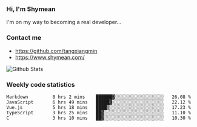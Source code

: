 ### Hi, I'm Shymean

I'm on my way to becoming a real developer...

### Contact me

- <https://github.com/tangxiangmin>
- <https://www.shymean.com/>

![Github Stats](https://github-readme-stats.vercel.app/api?username=tangxiangmin&show_icons=true&theme=dark)


###  Weekly code statistics

<!--START_SECTION:waka-->

```text
Markdown         8 hrs 2 mins    ██████▓░░░░░░░░░░░░░░░░░░   26.08 %
JavaScript       6 hrs 49 mins   █████▓░░░░░░░░░░░░░░░░░░░   22.12 %
Vue.js           5 hrs 18 mins   ████▒░░░░░░░░░░░░░░░░░░░░   17.23 %
TypeScript       3 hrs 25 mins   ██▓░░░░░░░░░░░░░░░░░░░░░░   11.10 %
C                3 hrs 10 mins   ██▓░░░░░░░░░░░░░░░░░░░░░░   10.30 %
```

<!--END_SECTION:waka-->